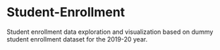 # Student-Enrollment
Student enrollment data exploration and visualization based on dummy student enrollment dataset for the 2019-20 year. 
